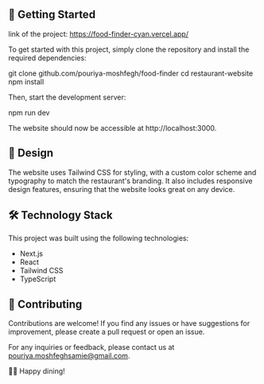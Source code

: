 ## 🚀 Getting Started

link of the project:
https://food-finder-cyan.vercel.app/

To get started with this project, simply clone the repository and install the required dependencies:

git clone github.com/pouriya-moshfegh/food-finder
cd restaurant-website
npm install


Then, start the development server:

npm run dev


The website should now be accessible at http://localhost:3000.

## 🎨 Design

The website uses Tailwind CSS for styling, with a custom color scheme and typography to match the restaurant's branding. It also includes responsive design features, ensuring that the website looks great on any device.

## 🛠️ Technology Stack

This project was built using the following technologies:

- Next.js
- React
- Tailwind CSS
- TypeScript



## 🤝 Contributing

Contributions are welcome! If you find any issues or have suggestions for improvement, please create a pull request or open an issue.



For any inquiries or feedback, please contact us at [pouriya.moshfeghsamie@gmail.com](mailto:pouriya.moshfeghsamie@gmail.com).

👨‍🍳 Happy dining!

